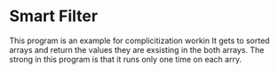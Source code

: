 # Smart Filter
This program is an example for complicitization workin
It gets to sorted arrays and return the values they are exsisting in the both arrays.
The strong in this program is that it runs only one time on each arry.